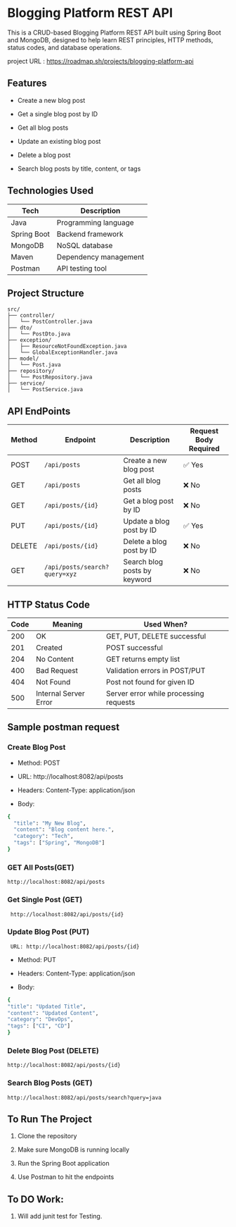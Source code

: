 # Blogging Platform REST API

This is a CRUD-based Blogging Platform REST API built using Spring Boot and MongoDB,
designed to help learn REST principles, HTTP methods, status codes, and database operations.

project URL : https://roadmap.sh/projects/blogging-platform-api

## Features
* Create a new blog post

* Get a single blog post by ID

* Get all blog posts

* Update an existing blog post

* Delete a blog post

* Search blog posts by title, content, or tags

## Technologies Used

| Tech        | Description          |
|-------------|----------------------|
| Java        | Programming language |
| Spring Boot | Backend framework    |
| MongoDB     | NoSQL database       |
| Maven       | Dependency management|
| Postman     | API testing tool     |

## Project Structure

````
src/
├── controller/
│   └── PostController.java
├── dto/
│   └── PostDto.java
├── exception/
│   ├── ResourceNotFoundException.java
│   └── GlobalExceptionHandler.java
├── model/
│   └── Post.java
├── repository/
│   └── PostRepository.java
├── service/
│   └── PostService.java
````
## API EndPoints

| Method | Endpoint                      | Description                  | Request Body Required |
| ------ | ----------------------------- | ---------------------------- | --------------------- |
| POST   | `/api/posts`                  | Create a new blog post       | ✅ Yes                 |
| GET    | `/api/posts`                  | Get all blog posts           | ❌ No                  |
| GET    | `/api/posts/{id}`             | Get a blog post by ID        | ❌ No                  |
| PUT    | `/api/posts/{id}`             | Update a blog post by ID     | ✅ Yes                 |
| DELETE | `/api/posts/{id}`             | Delete a blog post by ID     | ❌ No                  |
| GET    | `/api/posts/search?query=xyz` | Search blog posts by keyword | ❌ No                  |

## HTTP Status Code
| Code | Meaning               | Used When?                             |
| ---- | --------------------- | -------------------------------------- |
| 200  | OK                    | GET, PUT, DELETE successful            |
| 201  | Created               | POST successful                        |
| 204  | No Content            | GET returns empty list                 |
| 400  | Bad Request           | Validation errors in POST/PUT          |
| 404  | Not Found             | Post not found for given ID            |
| 500  | Internal Server Error | Server error while processing requests |


## Sample postman request
### Create Blog Post
* Method: POST

* URL: http://localhost:8082/api/posts

* Headers: Content-Type: application/json

* Body:
```bash
{
  "title": "My New Blog",
  "content": "Blog content here.",
  "category": "Tech",
  "tags": ["Spring", "MongoDB"]
}

```
### GET All Posts(GET)
``http://localhost:8082/api/posts``

### Get Single Post (GET)
`` http://localhost:8082/api/posts/{id}``

### Update Blog Post (PUT)
`` URL: http://localhost:8082/api/posts/{id}``

* Method: PUT

* Headers: Content-Type: application/json

* Body:

``` bash 
{
"title": "Updated Title",
"content": "Updated Content",
"category": "DevOps",
"tags": ["CI", "CD"]
}
```
### Delete Blog Post (DELETE)
``http://localhost:8082/api/posts/{id}``

### Search Blog Posts (GET)
``http://localhost:8082/api/posts/search?query=java``

## To Run The Project

1. Clone the repository

2. Make sure MongoDB is running locally

3. Run the Spring Boot application

4. Use Postman to hit the endpoints

## To DO Work:
1. Will add junit test for Testing.
